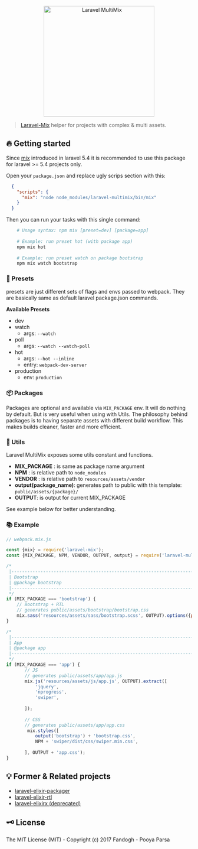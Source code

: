<p align="center">
<a href="#">
    <img src="https://github.com/pi0/laravel-multimix/raw/master/banner.png" width="300px" alt="Laravel MultiMix">
</a>
<br>
<a href="https://www.npmjs.com/package/laravel-multimix">
    <img alt="" src="https://img.shields.io/npm/v/laravel-multimix.svg?style=flat-square">
</a>
</p>

> [Laravel-Mix](https://github.com/JeffreyWay/laravel-mix) helper for projects with complex & multi assets.

## 🔥 Getting started
Since [mix](https://laravel.com/docs/5.4/mix) introduced in laravel 5.4 it is recommended to use this package for laravel >= 5.4 projects only.

Open your `package.json` and replace ugly scrips section with this:

```json
  {
    "scripts": {
      "mix": "node node_modules/laravel-multimix/bin/mix"
    }
  }
```

Then you can run your tasks with this single command: 

```bash
    # Usage syntax: npm mix [preset=dev] [package=app]
    
    # Example: run preset hot (with package app)
    npm mix hot
    
    # Example: run preset watch on package bootstrap
    npm mix watch bootstrap
```

### 🎌 Presets
presets are just different sets of flags and envs passed to webpack.
They are basically same as default laravel package.json commands.

**Available Presets**

- dev
- watch
    - args: `--watch`
- poll
    - args: `--watch --watch-poll`
- hot
    - args: `--hot --inline`
    - entry: `webpack-dev-server`
- production
    - env: `production`
    
### 📦 Packages
Packages are optional and available via `MIX_PACKAGE` env. It will do nothing by default. 
But is very useful when using with Utils.
The philosophy behind packages is to having separate assets with different build workflow.
This makes builds cleaner, faster and more efficient.
 
### 💁 Utils
Laravel MultiMix exposes some utils constant and functions.

- **MIX_PACKAGE** : is same as package name argument
- **NPM** : is relative path to `node_modules`
- **VENDOR** : is relative path to `resources/assets/vendor`
- **output(package_name)**: generates path to public with this template: `public/assets/{package}/`  
- **OUTPUT**: is output for current MIX_PACKAGE

See example below for better understanding.

### 📚 Example

```js
// webpack.mix.js

const {mix} = require('laravel-mix');
const {MIX_PACKAGE, NPM, VENDOR, OUTPUT, output} = require('laravel-multimix');

/*
 |--------------------------------------------------------------------------
 | Bootstrap
 | @package bootstrap
 |--------------------------------------------------------------------------
 */
if (MIX_PACKAGE === 'bootstrap') {
    // Bootstrap + RTL
    // generates public/assets/bootstrap/bootstrap.css
    mix.sass('resources/assets/sass/bootstrap.scss', OUTPUT).options({postCss: [require('postcss-rtl')()]});
}

/*
 |--------------------------------------------------------------------------
 | App
 | @package app
 |--------------------------------------------------------------------------
 */
if (MIX_PACKAGE === 'app') {
       // JS
       // generates public/assets/app/app.js
       mix.js('resources/assets/js/app.js', OUTPUT).extract([
           'jquery',
           'nprogress',
           'swiper',
           
       ]);
   
       // CSS
       // generates public/assets/app/app.css
        mix.styles([
           output('bootstrap') + 'bootstrap.css',
           NPM + 'swiper/dist/css/swiper.min.css',
           
       ], OUTPUT + 'app.css');
}
```

## 💡 Former & Related projects

- [laravel-elixir-packager](https://github.com/pi0/laravel-elixir-packager)
- [laravel-elixir-rtl](https://github.com/pi0/laravel-elixir-rtl)
- [laravel-elixirx (deprecated)](https://github.com/pi0/laravel-elixirx)

## 🗝 License
The MIT License (MIT) - Copyright (c) 2017 Fandogh - Pooya Parsa

